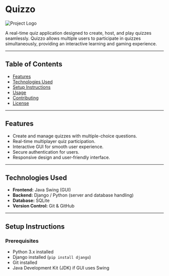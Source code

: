 # Quizzo

![Project Logo](https://via.placeholder.com/150)  

A real-time quiz application designed to create, host, and play quizzes seamlessly. Quizzo allows multiple users to participate in quizzes simultaneously, providing an interactive learning and gaming experience.

---

## Table of Contents
- [Features](#features)
- [Technologies Used](#technologies-used)
- [Setup Instructions](#setup-instructions)
- [Usage](#usage)
- [Contributing](#contributing)
- [License](#license)

---

## Features
- Create and manage quizzes with multiple-choice questions.  
- Real-time multiplayer quiz participation.  
- Interactive GUI for smooth user experience.  
- Secure authentication for users.  
- Responsive design and user-friendly interface.  

---

## Technologies Used
- **Frontend:** Java Swing (GUI)  
- **Backend:** Django / Python (server and database handling)  
- **Database:** SQLite  
- **Version Control:** Git & GitHub  

---

## Setup Instructions

### Prerequisites
- Python 3.x installed  
- Django installed (`pip install django`)  
- Git installed  
- Java Development Kit (JDK) if GUI uses Swing  


